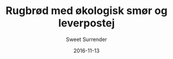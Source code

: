 ---
title: 'Rugbrød med økologisk smør og leverpostej'
description: ""
color: '#ffffff'
price: '25'
meta:
    id: 3ccadc3bab253501f5557901c061fa19689da9ee
    parentId: f20f57fa9c3d8bff0902cfb33f350091a3a48d51
    language: da
date: '2016-11-13'
author: 'Sweet Surrender'
---